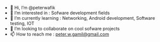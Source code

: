 - 👋 Hi, I’m @peterwafik
- 👀 I’m interested in : Sofware development fields 
- 🌱 I’m currently learning : Networking, Android development, Software testing, IOT 
- 💞️ I’m looking to collaborate on cool sofware projects  
- 📫 How to reach me : peter.w.gamil@gmail.com

<!---
peterwafik/peterwafik is a ✨ special ✨ repository because its `README.md` (this file) appears on your GitHub profile.
You can click the Preview link to take a look at your changes.
--->
